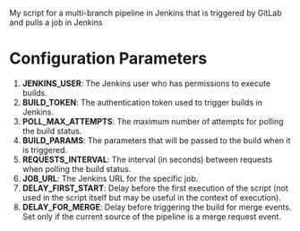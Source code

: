 My script for a multi-branch pipeline in Jenkins that is triggered by GitLab and pulls a job in Jenkins

# Configuration Parameters

1. **JENKINS_USER**: The Jenkins user who has permissions to execute builds.
2. **BUILD_TOKEN**: The authentication token used to trigger builds in Jenkins.
3. **POLL_MAX_ATTEMPTS**: The maximum number of attempts for polling the build status.
4. **BUILD_PARAMS**: The parameters that will be passed to the build when it is triggered.
5. **REQUESTS_INTERVAL**: The interval (in seconds) between requests when polling the build status.
6. **JOB_URL**: The Jenkins URL for the specific job.
7. **DELAY_FIRST_START**: Delay before the first execution of the script (not used in the script itself but may be useful in the context of execution).
8. **DELAY_FOR_MERGE**: Delay before triggering the build for merge events. Set only if the current source of the pipeline is a merge request event.
